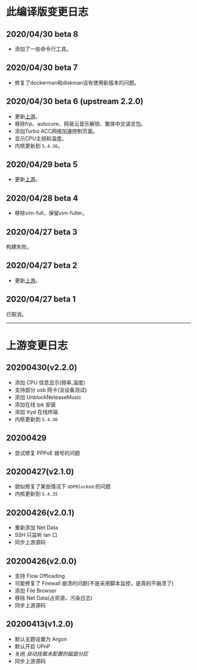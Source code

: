 # 此编译版变更日志
## 2020/04/30 beta 8
* 添加了一些命令行工具。

## 2020/04/30 beta 7
* 修复了dockerman和diskman没有使用新版本的问题。

## 2020/04/30 beta 6 (upstream 2.2.0)
* 更新[上游](https://github.com/fanck0605/nanopi-r2s/tree/3c46396ba7ebccf46e73803fed23f6a47565784b)。
* 移除frp、autocore、网易云音乐解锁、繁体中文语言包。
* 添加Turbo ACC网络加速控制页面。
* 显示CPU主频和温度。
* 内核更新到 `5.4.36`。

## 2020/04/29 beta 5
* 更新[上游](https://github.com/fanck0605/nanopi-r2s/tree/94325fbc5505e8966f373280d3cea2244f968ce4)。

## 2020/04/28 beta 4
* 移除vim-full，保留vim-fuller。

## 2020/04/27 beta 3
构建失败。

## 2020/04/27 beta 2
* 更新[上游](https://github.com/fanck0605/nanopi-r2s/tree/762dec2e8fec14832fe2a91bdab95f31ffb418ad)。

## 2020/04/27 beta 1
已取消。

------

# 上游变更日志
## 20200430(v2.2.0)
- 添加 CPU 信息显示(频率,温度)
- 支持部分 usb 网卡(没设备测试)
- 添加 UnblockNeteaseMusic
- 添加在线 ipk 安装
- 添加 ttyd 在线终端
- 内核更新到 `5.4.36`

## 20200429
- 尝试修复 PPPoE 拨号的问题

## 20200427(v2.1.0)
- 貌似修复了某些情况下 `UDPBlocked` 的问题
- 内核更新到 `5.4.35`

## 20200426(v2.0.1)
- 重新添加 Net Data
- SSH 只监听 lan 口
- 同步上游源码

## 20200426(v2.0.0)
- 支持 Flow Offloading
- 可能修复了 Firewall 崩溃的问题(不是采用脚本监控，是真的不崩溃了)
- 添加 File Browser
- 移除 Net Data(占资源，污染日志)
- 同步上游源码

## 20200413(v1.2.0)
- 默认主题设置为 Argon
- 默认开启 UPnP
- 关闭 *自动挂载未配置的磁盘分区*
- 同步上游源码
